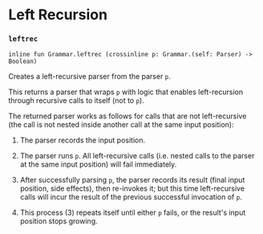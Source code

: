 # Left Recursion

### `leftrec`

    inline fun Grammar.leftrec (crossinline p: Grammar.(self: Parser) -> Boolean)
    
 Creates a left-recursive parser from the parser `p`.
 
 This returns a parser that wraps `p` with logic that enables left-recursion
 through recursive calls to itself (not to `p`).
 
 The returned parser works as follows for calls that are not left-recursive
 (the call is not nested inside another call at the same input position):
 
 1. The parser records the input position.
 
 2. The parser runs `p`. All left-recursive calls (i.e. nested calls to the parser at the same
 input position) will fail immediately.
 
 3. After successfully parsing `p`, the parser records its result (final input position, side
 effects), then re-invokes it; but this time left-recursive calls will incur the result of the
 previous successful invocation of `p`.
 
 4. This process (3) repeats itself until either `p` fails, or the result's input position
 stops growing.